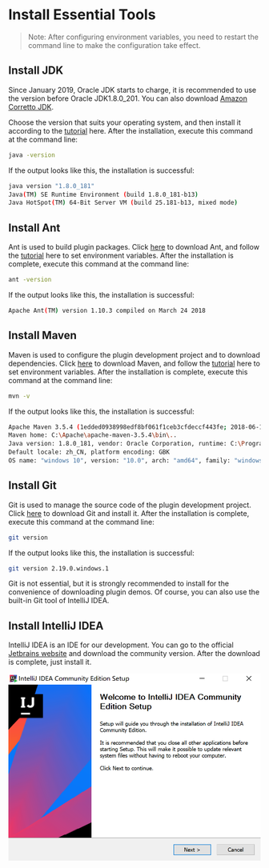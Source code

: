 # Install Essential Tools

> Note: After configuring environment variables, you need to restart the command line to make the configuration take effect.

## Install JDK
Since January 2019, Oracle JDK starts to charge, it is recommended to use the version before Oracle JDK1.8.0_201. You can also download [Amazon Corretto JDK](https://docs.aws.amazon.com/corretto/latest/corretto-8-ug/downloads-list.html).   

Choose the version that suits your operating system, and then install it according to the [tutorial](https://www.tutorialspoint.com/java/java_environment_setup.htm) here. After the installation, execute this command at the command line:
``` bash
java -version
```
If the output looks like this, the installation is successful:
``` bash
java version "1.8.0_181"
Java(TM) SE Runtime Environment (build 1.8.0_181-b13)
Java HotSpot(TM) 64-Bit Server VM (build 25.181-b13, mixed mode)
```

## Install Ant
Ant is used to build plugin packages. Click [here](http://ant.apache.org/) to download Ant, and follow the [tutorial](https://www.tutorialspoint.com/ant/ant_environment.htm) here to set environment variables. After the installation is complete, execute this command at the command line:
``` bash
ant -version
```
If the output looks like this, the installation is successful:
``` bash
Apache Ant(TM) version 1.10.3 compiled on March 24 2018
```

## Install Maven
Maven is used to configure the plugin development project and to download dependencies. Click [here](http://maven.apache.org/download.html) to download Maven, and follow the [tutorial](https://www.tutorialspoint.com/maven/maven_environment_setup.htm) here to set environment variables. After the installation is complete, execute this command at the command line:
``` bash
mvn -v
```
If the output looks like this, the installation is successful:
``` bash
Apache Maven 3.5.4 (1edded0938998edf8bf061f1ceb3cfdeccf443fe; 2018-06-18T02:33:14+08:00)
Maven home: C:\Apache\apache-maven-3.5.4\bin\..
Java version: 1.8.0_181, vendor: Oracle Corporation, runtime: C:\Program Files\Java\jre1.8.0_181
Default locale: zh_CN, platform encoding: GBK
OS name: "windows 10", version: "10.0", arch: "amd64", family: "windows"
```

## Install Git
Git is used to manage the source code of the plugin development project. Click [here](https://git-scm.com/) to download Git and install it. After the installation is complete, execute this command at the command line:
``` bash
git version
```
If the output looks like this, the installation is successful:
``` bash
git version 2.19.0.windows.1
```
Git is not essential, but it is strongly recommended to install for the convenience of downloading plugin demos. Of course, you can also use the built-in Git tool of IntelliJ IDEA.

## Install IntelliJ IDEA
IntelliJ IDEA is an IDE for our development. You can go to the official [Jetbrains website](https://www.jetbrains.com/idea/download) and download the community version. After the download is complete, just install it.

![IDEA Setup](./images/idea_setup.png)

<link rel="stylesheet" href="//cdn.bootcss.com/gitalk/1.7.0/gitalk.min.css"></link>
<script src="//cdn.bootcss.com/gitalk/1.7.0/gitalk.min.js"></script>
<div id="gitalk-container"></div>
<script>
    var gitalk = new Gitalk({
        clientID: '08230253bee67abb4384',
        clientSecret: '509e24756efaf3cc4423400c03fa755c1bcf2785',
        repo: 'developer-guide',
        owner: 'finereport-joe',
        admin: ['finereport-joe'],
        id: location.pathname
    })
</script>